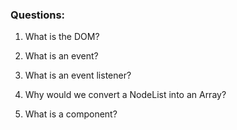 ### Questions:
1. What is the DOM?

2. What is an event?

3. What is an event listener?

4. Why would we convert a NodeList into an Array?

5. What is a component? 
